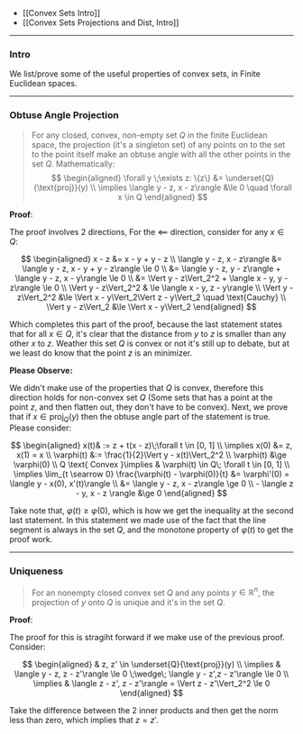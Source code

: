 * [[Convex Sets Intro]]
* [[Convex Sets Projections and Dist, Intro]]


---
### **Intro**

We list/prove some of the useful properties of convex sets, in Finite Euclidean spaces. 

---
### **Obtuse Angle Projection**

> For any closed, convex, non-empty set $Q$ in the finite Euclidean space, the projection (it's a singleton set) of any points on to the set to the point itself make an obtuse angle with all the other points in the set $Q$. Mathematically: 
> $$
> \begin{aligned}
>     \forall y \;\exists z: \{z\} &= \underset{Q}{\text{proj}}(y)
>     \\
>     \implies
>     \langle y - z, x - z\rangle &\le 0 \quad \forall x \in Q
> \end{aligned}
> $$

**Proof**:

The proof involves 2 directions, For the $\impliedby$ direction, consider for any $x\in Q$:

$$
\begin{aligned}
    x - z &= x - y + y - z
    \\
    \langle y - z, x - z\rangle
    &= 
    \langle y - z, x - y + y - z\rangle \le 0
    \\
    &= \langle y - z, y - z\rangle + 
    \langle y - z, x - y\rangle \le 0
    \\
    &= \Vert y - z\Vert_2^2 + 
    \langle x - y, y - z\rangle \le 0 
    \\
    \Vert y - z\Vert_2^2 &
    \le \langle x - y, z - y\rangle
    \\
    \Vert y - z\Vert_2^2 
    &\le
    \Vert x - y\Vert_2\Vert z - y\Vert_2 \quad \text{Cauchy}
    \\
    \Vert y - z\Vert_2 &\le
    \Vert x - y\Vert_2
\end{aligned}
$$

Which completes this part of the proof, because the last statement states that for all $x \in Q$, it's clear that the distance from $y$ to $z$ is smaller than any other $x$ to $z$. Weather this set $Q$ is convex or not it's still up to debate, but at we least do know that the point $z$ is an minimizer. 

**Please Observe:**

We didn't make use of the properties that $Q$ is convex, therefore this direction holds for non-convex set $Q$ (Some sets that has a point at the point $z$, and then flatten out, they don't have to be convex). Next, we prove that if $x \in \text{proj}_Q(y)$ then the obtuse angle part of the statement is true. Please consider: 

$$
\begin{aligned}
    x(t)& := z + t(x - z)\;\forall t \in [0, 1]
    \\
    \implies  x(0) &= z,  x(1) = x
    \\
    \varphi(t) &:= \frac{1}{2}\Vert y - x(t)\Vert_2^2
    \\
    \varphi(t) &\ge \varphi(0)
    \\
    Q \text{ Convex }\implies & 
    \varphi(t) \in Q\; \forall t \in [0, 1]
    \\
    \implies \lim_{t \searrow 0}
    \frac{\varphi(t) - \varphi(0)}{t}
    &= \varphi'(0) = 
    \langle  y - x(0), x'(t)\rangle
    \\
    &= \langle y - z, x - z\rangle \ge 0
    \\
    - 
    \langle z - y, x - z \rangle &\ge 0
\end{aligned}
$$

Take note that, $\varphi(t) \ge \varphi(0)$, which is how we get the inequality at the second last statement. In this statement we made use of the fact that the line segment is always in the set $Q$, and the monotone property of $\varphi(t)$ to get the proof work. 


---
### **Uniqueness**

> For an nonempty closed convex set $Q$ and any points $y\in \mathbb R^n$, the projection of $y$ onto $Q$ is unique and it's in the set $Q$. 


**Proof**:

The proof for this is stragiht forward if we make use of the previous proof. Consider: 

$$
\begin{aligned}
    & z, z' \in \underset{Q}{\text{proj}}(y)
    \\
    \implies
	&
    \langle y - z, z - z'\rangle \le 0 \;\wedge\;
    \langle y - z',z - z'\rangle \le 0
    \\
    \implies &
    \langle z - z', z - z'\rangle = \Vert z - z'\Vert_2^2 \le 0
\end{aligned}
$$

Take the difference between the 2 inner products and then get the norm less than zero, which implies that $z = z'$. 






